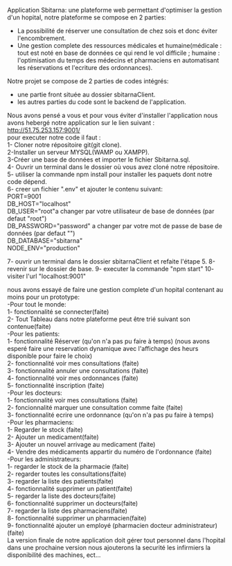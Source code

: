 Application Sbitarna:
une plateforme web permettant d'optimiser la gestion d'un hopital, notre plateforme se compose en 2 parties:
- La possibilité de réserver une consultation de chez sois et donc éviter l'encombrement.
- Une gestion complete des ressources médicales et humaine(médicale : tout est noté en base de données ce qui rend le vol difficile ; humaine : l'optimisation du temps des médecins et pharmaciens en automatisant les réservations et l'ecriture des ordonnances).  


Notre projet se compose de 2 parties de codes intégrés:  
- une partie front située au dossier sbitarnaClient.  
- les autres parties du code sont le backend de l'application.  


Nous avons pensé a vous et pour vous éviter d'installer l'application nous avons hebergé notre application sur le lien suivant : http://51.75.253.157:9001/  
pour executer notre code il faut :  
  1- Cloner notre répositoire git(git clone).  
  2-Installer un serveur MYSQL(WAMP ou XAMPP).  
  3-Créer une base de données et importer le fichier Sbitarna.sql.  
  4- Ouvrir un terminal dans le dossier où vous avez cloné notre répositoire.  
  5- utiliser la commande npm install pour installer les paquets dont notre code dépend.  
  6- creer un fichier ".env" et ajouter le contenu suivant:  
    PORT=9001  
    DB_HOST="localhost"  
    DB_USER="root"a changer par votre utilisateur de base de données (par defaut "root")  
    DB_PASSWORD="password" a changer par votre mot de passe de base de données (par defaut "")  
    DB_DATABASE="sbitarna"  
    NODE_ENV="production"  
  
  7- ouvrir un terminal dans le dossier sbitarnaClient et refaite l'étape 5.
  8-revenir sur le dossier de base.
  9- executer la commande "npm start"
  10- visiter l'url "localhost:9001"  
  
  nous avons essayé de faire une gestion complete d'un hopital contenant au moins pour un prototype:  
    -Pour tout le monde:  
      1- fonctionnalité se connecter(faite)  
      2- Tout Tableau dans notre plateforme peut être trié suivant son contenue(faite)  
    -Pour les patients:  
      1- fonctionnalité Réserver (qu'on n'a pas pu faire à temps) (nous avons esperé faire une reservation dynamique avec l'affichage des heurs disponible pour faire le choix)  
      2- fonctionnalité voir mes consultations (faite)  
      3- fonctionnalité annuler une consultations (faite)  
      4- fonctionnalité voir mes ordonnances (faite)  
      5- fonctionnalité inscription (faite)  
    -Pour les docteurs:  
      1- fonctionnalité voir mes consultations (faite)  
      2- foncionnalité marquer une consultation comme faite (faite)  
      3- fonctionnalité ecrire une ordonnance (qu'on n'a pas pu faire à temps)  
    -Pour les pharmaciens:  
      1- Regarder le stock (faite)  
      2- Ajouter un medicament(faite)  
      3- Ajouter un nouvel arrivage au medicament (faite)  
      4- Vendre des médicaments appartir du numéro de l'ordonnance (faite)  
    -Pour les administrateurs:  
      1- regarder le stock de la pharmacie (faite)  
      2- regarder toutes les consultations(faite)  
      3- regarder la liste des patients(faite)  
      4- fonctionnalité supprimer un patient(faite)  
      5- regarder la liste des docteurs(faite)  
      6- fonctionnalité supprimer un docteurs(faite)  
      7- regarder la liste des pharmaciens(faite)  
      8- fonctionnalité supprimer un pharmacien(faite)  
      9- fonctionnalité ajouter un employé (pharmacien docteur administrateur) (faite)  
      La version finale de notre application doit gérer tout personnel dans l'hopital dans une prochaine version nous ajouterons la securité les infirmiers la disponibilité des machines, ect...

